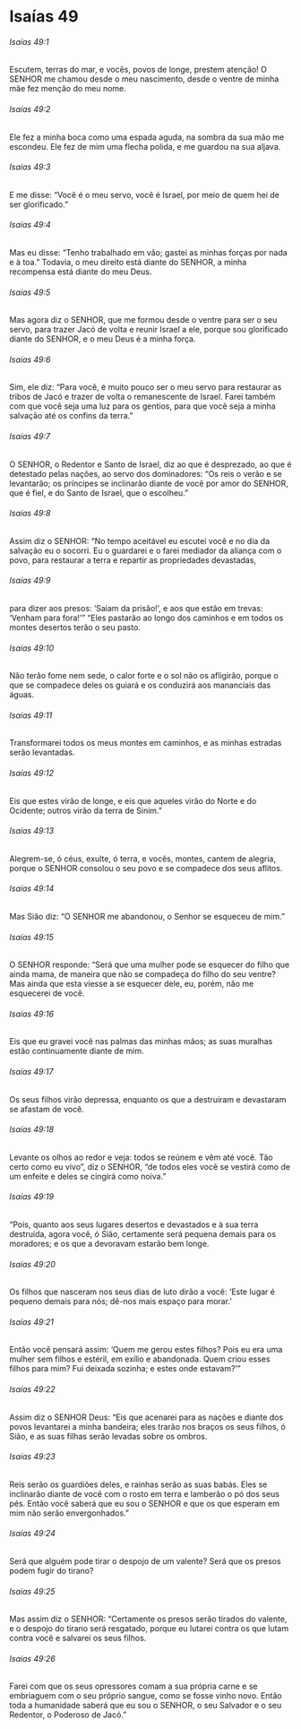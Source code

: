 # Isaías 49

###### Isaías 49:1

Escutem, terras do mar, e vocês, povos de longe, prestem atenção! O SENHOR me chamou desde o meu nascimento, desde o ventre de minha mãe fez menção do meu nome.

###### Isaías 49:2

Ele fez a minha boca como uma espada aguda, na sombra da sua mão me escondeu. Ele fez de mim uma flecha polida, e me guardou na sua aljava.

###### Isaías 49:3

E me disse: “Você é o meu servo, você é Israel, por meio de quem hei de ser glorificado.”

###### Isaías 49:4

Mas eu disse: “Tenho trabalhado em vão; gastei as minhas forças por nada e à toa.” Todavia, o meu direito está diante do SENHOR, a minha recompensa está diante do meu Deus.

###### Isaías 49:5

Mas agora diz o SENHOR, que me formou desde o ventre para ser o seu servo, para trazer Jacó de volta e reunir Israel a ele, porque sou glorificado diante do SENHOR, e o meu Deus é a minha força.

###### Isaías 49:6

Sim, ele diz: “Para você, é muito pouco ser o meu servo para restaurar as tribos de Jacó e trazer de volta o remanescente de Israel. Farei também com que você seja uma luz para os gentios, para que você seja a minha salvação até os confins da terra.”

###### Isaías 49:7

O SENHOR, o Redentor e Santo de Israel, diz ao que é desprezado, ao que é detestado pelas nações, ao servo dos dominadores: “Os reis o verão e se levantarão; os príncipes se inclinarão diante de você por amor do SENHOR, que é fiel, e do Santo de Israel, que o escolheu.”

###### Isaías 49:8

Assim diz o SENHOR: “No tempo aceitável eu escutei você e no dia da salvação eu o socorri. Eu o guardarei e o farei mediador da aliança com o povo, para restaurar a terra e repartir as propriedades devastadas,

###### Isaías 49:9

para dizer aos presos: ‘Saiam da prisão!’, e aos que estão em trevas: ‘Venham para fora!’” “Eles pastarão ao longo dos caminhos e em todos os montes desertos terão o seu pasto.

###### Isaías 49:10

Não terão fome nem sede, o calor forte e o sol não os afligirão, porque o que se compadece deles os guiará e os conduzirá aos mananciais das águas.

###### Isaías 49:11

Transformarei todos os meus montes em caminhos, e as minhas estradas serão levantadas.

###### Isaías 49:12

Eis que estes virão de longe, e eis que aqueles virão do Norte e do Ocidente; outros virão da terra de Sinim.”

###### Isaías 49:13

Alegrem-se, ó céus, exulte, ó terra, e vocês, montes, cantem de alegria, porque o SENHOR consolou o seu povo e se compadece dos seus aflitos.

###### Isaías 49:14

Mas Sião diz: “O SENHOR me abandonou, o Senhor se esqueceu de mim.”

###### Isaías 49:15

O SENHOR responde: “Será que uma mulher pode se esquecer do filho que ainda mama, de maneira que não se compadeça do filho do seu ventre? Mas ainda que esta viesse a se esquecer dele, eu, porém, não me esquecerei de você.

###### Isaías 49:16

Eis que eu gravei você nas palmas das minhas mãos; as suas muralhas estão continuamente diante de mim.

###### Isaías 49:17

Os seus filhos virão depressa, enquanto os que a destruíram e devastaram se afastam de você.

###### Isaías 49:18

Levante os olhos ao redor e veja: todos se reúnem e vêm até você. Tão certo como eu vivo”, diz o SENHOR, “de todos eles você se vestirá como de um enfeite e deles se cingirá como noiva.”

###### Isaías 49:19

“Pois, quanto aos seus lugares desertos e devastados e à sua terra destruída, agora você, ó Sião, certamente será pequena demais para os moradores; e os que a devoravam estarão bem longe.

###### Isaías 49:20

Os filhos que nasceram nos seus dias de luto dirão a você: ‘Este lugar é pequeno demais para nós; dê-nos mais espaço para morar.’

###### Isaías 49:21

Então você pensará assim: ‘Quem me gerou estes filhos? Pois eu era uma mulher sem filhos e estéril, em exílio e abandonada. Quem criou esses filhos para mim? Fui deixada sozinha; e estes onde estavam?’”

###### Isaías 49:22

Assim diz o SENHOR Deus: “Eis que acenarei para as nações e diante dos povos levantarei a minha bandeira; eles trarão nos braços os seus filhos, ó Sião, e as suas filhas serão levadas sobre os ombros.

###### Isaías 49:23

Reis serão os guardiões deles, e rainhas serão as suas babás. Eles se inclinarão diante de você com o rosto em terra e lamberão o pó dos seus pés. Então você saberá que eu sou o SENHOR e que os que esperam em mim não serão envergonhados.”

###### Isaías 49:24

Será que alguém pode tirar o despojo de um valente? Será que os presos podem fugir do tirano?

###### Isaías 49:25

Mas assim diz o SENHOR: “Certamente os presos serão tirados do valente, e o despojo do tirano será resgatado, porque eu lutarei contra os que lutam contra você e salvarei os seus filhos.

###### Isaías 49:26

Farei com que os seus opressores comam a sua própria carne e se embriaguem com o seu próprio sangue, como se fosse vinho novo. Então toda a humanidade saberá que eu sou o SENHOR, o seu Salvador e o seu Redentor, o Poderoso de Jacó.”

